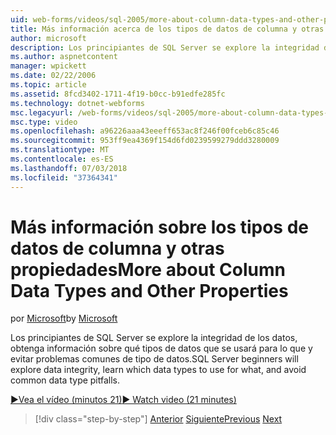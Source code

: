 ```yaml
---
uid: web-forms/videos/sql-2005/more-about-column-data-types-and-other-properties
title: Más información acerca de los tipos de datos de columna y otras propiedades | Microsoft Docs
author: microsoft
description: Los principiantes de SQL Server se explore la integridad de los datos, obtenga información sobre qué tipos de datos que se usará para lo que y evitar problemas comunes de tipo de datos.
ms.author: aspnetcontent
manager: wpickett
ms.date: 02/22/2006
ms.topic: article
ms.assetid: 8fcd3402-1711-4f19-b0cc-b91edfe285fc
ms.technology: dotnet-webforms
msc.legacyurl: /web-forms/videos/sql-2005/more-about-column-data-types-and-other-properties
msc.type: video
ms.openlocfilehash: a96226aaa43eeeff653ac8f246f00fceb6c85c46
ms.sourcegitcommit: 953ff9ea4369f154d6fd0239599279ddd3280009
ms.translationtype: MT
ms.contentlocale: es-ES
ms.lasthandoff: 07/03/2018
ms.locfileid: "37364341"
---
```

<a name="more-about-column-data-types-and-other-properties"></a><span data-ttu-id="d5a6e-103">Más información sobre los tipos de datos de columna y otras propiedades</span><span class="sxs-lookup"><span data-stu-id="d5a6e-103">More about Column Data Types and Other Properties</span></span>
====================
<span data-ttu-id="d5a6e-104">por [Microsoft](https://github.com/microsoft)</span><span class="sxs-lookup"><span data-stu-id="d5a6e-104">by [Microsoft](https://github.com/microsoft)</span></span>

<span data-ttu-id="d5a6e-105">Los principiantes de SQL Server se explore la integridad de los datos, obtenga información sobre qué tipos de datos que se usará para lo que y evitar problemas comunes de tipo de datos.</span><span class="sxs-lookup"><span data-stu-id="d5a6e-105">SQL Server beginners will explore data integrity, learn which data types to use for what, and avoid common data type pitfalls.</span></span>

[<span data-ttu-id="d5a6e-106">&#9654;Vea el vídeo (minutos 21)</span><span class="sxs-lookup"><span data-stu-id="d5a6e-106">&#9654; Watch video (21 minutes)</span></span>](https://channel9.msdn.com/Blogs/ASP-NET-Site-Videos/more-about-column-data-types-and-other-properties)

> [!div class="step-by-step"]
> <span data-ttu-id="d5a6e-107">[Anterior](understanding-database-tables-and-records.md)
> [Siguiente](designing-relational-database-tables.md)</span><span class="sxs-lookup"><span data-stu-id="d5a6e-107">[Previous](understanding-database-tables-and-records.md)
[Next](designing-relational-database-tables.md)</span></span>
